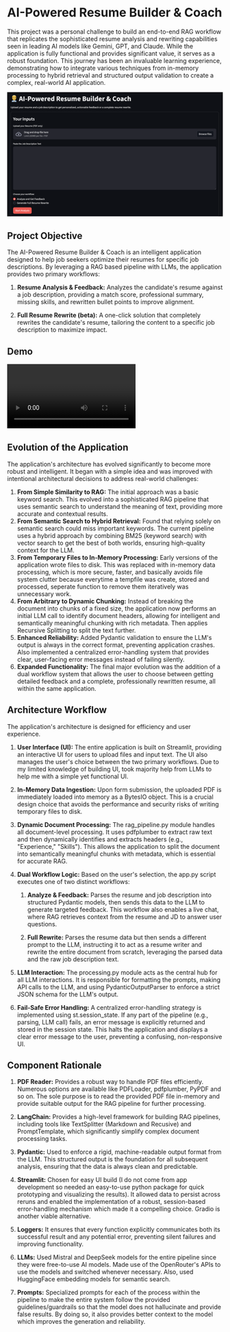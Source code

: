# AI-Powered Resume Builder & Coach
This project was a personal challenge to build an end-to-end RAG workflow that replicates the sophisticated resume analysis and rewriting capabilities seen in leading AI models like Gemini, GPT, and Claude. While the application is fully functional and provides significant value, it serves as a robust foundation. This journey has been an invaluable learning experience, demonstrating how to integrate various techniques from in-memory processing to hybrid retrieval and structured output validation to create a complex, real-world AI application.

![alt text](media/image.png)

## Project Objective
The AI-Powered Resume Builder & Coach is an intelligent application designed to help job seekers optimize their resumes for specific job descriptions. By leveraging a RAG based pipeline with LLMs, the application provides two primary workflows:

1. **Resume Analysis & Feedback:** Analyzes the candidate's resume against a job description, providing a match score, professional summary, missing skills, and rewritten bullet points to improve alignment.

2. **Full Resume Rewrite (beta):** A one-click solution that completely rewrites the candidate's resume, tailoring the content to a specific job description to maximize impact.

## Demo
<video controls src="media/recording.mov" title="Running Example"></video>

## Evolution of the Application

The application's architecture has evolved significantly to become more robust and intelligent. It began with a simple idea and was improved with intentional architectural decisions to address real-world challenges:

1. **From Simple Similarity to RAG:** The initial approach was a basic keyword search. This evolved into a sophisticated RAG pipeline that uses semantic search to understand the meaning of text, providing more accurate and contextual results.
2. **From Semantic Search to Hybrid Retrieval:** Found that relying solely on semantic search could miss important keywords. The current pipeline uses a hybrid approach by combining BM25 (keyword search) with vector search to get the best of both worlds, ensuring high-quality context for the LLM.
3. **From Temporary Files to In-Memory Processing:** Early versions of the application wrote files to disk. This was replaced with in-memory data processing, which is more secure, faster, and basically avoids file system clutter because everytime a tempfile was create, stored and processed, seperate function to remove them iteratively was unnecessary work.
4. **From Arbitrary to Dynamic Chunking:** Instead of breaking the document into chunks of a fixed size, the application now performs an initial LLM call to identify document headers, allowing for intelligent and semantically meaningful chunking with rich metadata. Then applies Recursive Splitting to split the text further.
5. **Enhanced Reliability:** Added Pydantic validation to ensure the LLM's output is always in the correct format, preventing application crashes. Also implemented a centralized error-handling system that provides clear, user-facing error messages instead of failing silently.
6. **Expanded Functionality:** The final major evolution was the addition of a dual workflow system that allows the user to choose between getting detailed feedback and a complete, professionally rewritten resume, all within the same application.

## Architecture Workflow

The application's architecture is designed for efficiency and user experience.

1. **User Interface (UI):** The entire application is built on Streamlit, providing an interactive UI for users to upload files and input text. The UI also manages the user's choice between the two primary workflows. Due to my limited knowledge of building UI, took majority help from LLMs to help me with a simple yet functional UI.

2. **In-Memory Data Ingestion:** Upon form submission, the uploaded PDF is immediately loaded into memory as a BytesIO object. This is a crucial design choice that avoids the performance and security risks of writing temporary files to disk.

3. **Dynamic Document Processing:** The rag_pipeline.py module handles all document-level processing. It uses pdfplumber to extract raw text and then dynamically identifies and extracts headers (e.g., "Experience," "Skills"). This allows the application to split the document into semantically meaningful chunks with metadata, which is essential for accurate RAG.

4. **Dual Workflow Logic:** Based on the user's selection, the app.py script executes one of two distinct workflows:

    1. **Analyze & Feedback:** Parses the resume and job description into structured Pydantic models, then sends this data to the LLM to generate targeted feedback. This workflow also enables a live chat, where RAG retrieves context from the resume and JD to answer user questions.

    2. **Full Rewrite:** Parses the resume data but then sends a different prompt to the LLM, instructing it to act as a resume writer and rewrite the entire document from scratch, leveraging the parsed data and the raw job description text.

5. **LLM Interaction:** The processing.py module acts as the central hub for all LLM interactions. It is responsible for formatting the prompts, making API calls to the LLM, and using PydanticOutputParser to enforce a strict JSON schema for the LLM's output.

6. **Fail-Safe Error Handling:** A centralized error-handling strategy is implemented using st.session_state. If any part of the pipeline (e.g., parsing, LLM call) fails, an error message is explicitly returned and stored in the session state. This halts the application and displays a clear error message to the user, preventing a confusing, non-responsive UI.

## Component Rationale

1. **PDF Reader:** Provides a robust way to handle PDF files efficiently. Numerous options are available like PDFLoader, pdfplumber, PyPDF and so on. The sole purpose is to read the provided PDF file in-memory and provide suitable output for the RAG pipeline for further processing.

2. **LangChain:** Provides a high-level framework for building RAG pipelines, including tools like TextSplitter (Markdown and Recusive) and PromptTemplate, which significantly simplify complex document processing tasks.

3. **Pydantic:** Used to enforce a rigid, machine-readable output format from the LLM. This structured output is the foundation for all subsequent analysis, ensuring that the data is always clean and predictable.

4. **Streamlit:** Chosen for easy UI build (I do not come from app development so needed an easy-to-use python package for quick prototyping and visualizing the results). It allowed data to persist across reruns and enabled the implementation of a robust, session-based error-handling mechanism which made it a compelling choice. Gradio is another viable alternative.

5. **Loggers:** It ensures that every function explicitly communicates both its successful result and any potential error, preventing silent failures and improving functionality.

6. **LLMs:** Used Mistral and DeepSeek models for the entire pipeline since they were free-to-use AI models. Made use of the OpenRouter's APIs to use the models and switched whenever necessary. Also, used HuggingFace embedding models for semantic search.

7. **Prompts:** Specialized prompts for each of the process within the pipeline to make the entire system follow the provided guidelines/guardrails so that the model does not hallucinate and provide false results. By doing so, it also provides better context to the model which improves the generation and reliability.